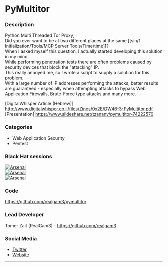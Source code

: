 # PyMultitor

### Description
Python Multi Threaded Tor Proxy,  
Did you ever want to be at two different places at the same [[sin/1. Initialization/Tools/MCP Server Tools/Time/time]]?  
When I asked myself this question, I actually started developing this solution in my mind.  
While performing penetration tests there are often problems caused by security devices that block the "attacking" IP.  
This really annoyed me, so I wrote a script to supply a solution for this problem.  
With a large number of IP addresses performing the attacks, better results are guaranteed - especially when attempting attacks to bypass Web Application Firewalls, Brute-Force type attacks and many more.  

[DigitalWhisper Article (Hebrew)] http://www.digitalwhisper.co.il/files/Zines/0x2E/DW46-3-PyMultitor.pdf  
[Presentation] https://www.slideshare.net/tzanany/pymultitor-74222570  

### Categories
* Web Application Security
* Pentest

### Black Hat sessions
[![Arsenal](https://rawgit.com/toolswatch/badges/master/arsenal/asia/2017.svg)]( https://www.toolswatch.org/2017/02/the-black-hat-arsenal-asia-2017-great-line-up/)  
[![Arsenal](https://rawgit.com/toolswatch/badges/master/arsenal/usa/2017.svg)]( https://www.toolswatch.org/2017/06/the-black-hat-arsenal-usa-2017-phenomenal-line-up-announced/)  
[![Arsenal](https://rawgit.com/toolswatch/badges/master/arsenal/europe/2017.svg)]( https://www.toolswatch.org/2017/09/black-hat-arsenal-europe-2017-lineup/)  
 
### Code 
https://github.com/realgam3/pymultitor

### Lead Developer
 Tomer Zait (RealGam3) - https://github.com/realgam3

### Social Media 
* [Twitter](https://twitter.com/realgam3)
* [Website](http://realgame.co.il/) 
----
